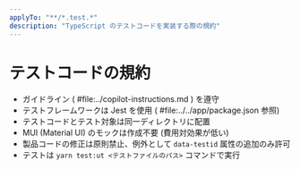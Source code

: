 ```yaml
---
applyTo: "**/*.test.*"
description: "TypeScript のテストコードを実装する際の規約"
---
```


# テストコードの規約

- ガイドライン ( #file:../copilot-instructions.md ) を遵守
- テストフレームワークは Jest を使用 ( #file:../../app/package.json 参照)
- テストコードとテスト対象は同一ディレクトリに配置
- MUI (Material UI) のモックは作成不要 (費用対効果が低い)
- 製品コードの修正は原則禁止、例外として `data-testid` 属性の追加のみ許可
- テストは `yarn test:ut <テストファイルのパス>` コマンドで実行
